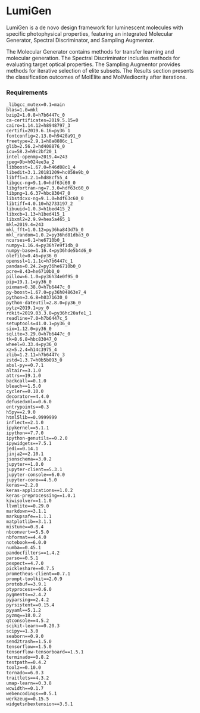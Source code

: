 # LumiGen

LumiGen is a de novo design framework for luminescent molecules with specific photophysical properties, featuring an integrated Molecular Generator, Spectral Discriminator, and Sampling Augmentor.

The Molecular Generator contains methods for transfer learning and molecular generation. The Spectral Discriminator includes methods for evaluating target optical properties. The Sampling Augmentor provides methods for iterative selection of elite subsets. The Results section presents the classification outcomes of MolElite and MolMediocrity after iterations.

### Requirements
```
_libgcc_mutex=0.1=main
blas=1.0=mkl
bzip2=1.0.8=h7b6447c_0
ca-certificates=2019.5.15=0
cairo=1.14.12=h8948797_3
certifi=2019.6.16=py36_1
fontconfig=2.13.0=h9420a91_0
freetype=2.9.1=h8a8886c_1
glib=2.56.2=hd408876_0
icu=58.2=h9c2bf20_1
intel-openmp=2019.4=243
jpeg=9b=h024ee3a_2
libboost=1.67.0=h46d08c1_4
libedit=3.1.20181209=hc058e9b_0
libffi=3.2.1=hd88cf55_4
libgcc-ng=9.1.0=hdf63c60_0
libgfortran-ng=7.3.0=hdf63c60_0
libpng=1.6.37=hbc83047_0
libstdcxx-ng=9.1.0=hdf63c60_0
libtiff=4.0.10=h2733197_2
libuuid=1.0.3=h1bed415_2
libxcb=1.13=h1bed415_1
libxml2=2.9.9=hea5a465_1
mkl=2019.4=243
mkl_fft=1.0.12=py36ha843d7b_0
mkl_random=1.0.2=py36hd81dba3_0
ncurses=6.1=he6710b0_1
numpy=1.16.4=py36h7e9f1db_0
numpy-base=1.16.4=py36hde5b4d6_0
olefile=0.46=py36_0
openssl=1.1.1c=h7b6447c_1
pandas=0.24.2=py36he6710b0_0
pcre=8.43=he6710b0_0
pillow=6.1.0=py36h34e0f95_0
pip=19.1.1=py36_0
pixman=0.38.0=h7b6447c_0
py-boost=1.67.0=py36h04863e7_4
python=3.6.8=h0371630_0
python-dateutil=2.8.0=py36_0
pytz=2019.1=py_0
rdkit=2019.03.3.0=py36hc20afe1_1
readline=7.0=h7b6447c_5
setuptools=41.0.1=py36_0
six=1.12.0=py36_0
sqlite=3.29.0=h7b6447c_0
tk=8.6.8=hbc83047_0
wheel=0.33.4=py36_0
xz=5.2.4=h14c3975_4
zlib=1.2.11=h7b6447c_3
zstd=1.3.7=h0b5b093_0
absl-py==0.7.1
altair==3.1.0
attrs==19.1.0
backcall==0.1.0
bleach==1.5.0
cycler==0.10.0
decorator==4.4.0
defusedxml==0.6.0
entrypoints==0.3
h5py==2.9.0
html5lib==0.9999999
inflect==2.1.0
ipykernel==5.1.1
ipython==7.7.0
ipython-genutils==0.2.0
ipywidgets==7.5.1
jedi==0.14.1
jinja2==2.10.1
jsonschema==3.0.2
jupyter==1.0.0
jupyter-client==5.3.1
jupyter-console==6.0.0
jupyter-core==4.5.0
keras==2.2.0
keras-applications==1.0.2
keras-preprocessing==1.0.1
kiwisolver==1.1.0
llvmlite==0.29.0
markdown==3.1.1
markupsafe==1.1.1
matplotlib==3.1.1
mistune==0.8.4
nbconvert==5.5.0
nbformat==4.4.0
notebook==6.0.0
numba==0.45.1
pandocfilters==1.4.2
parso==0.5.1
pexpect==4.7.0
pickleshare==0.7.5
prometheus-client==0.7.1
prompt-toolkit==2.0.9
protobuf==3.9.1
ptyprocess==0.6.0
pygments==2.4.2
pyparsing==2.4.2
pyrsistent==0.15.4
pyyaml==5.1.2
pyzmq==18.0.2
qtconsole==4.5.2
scikit-learn==0.20.3
scipy==1.3.0
seaborn==0.9.0
send2trash==1.5.0
tensorflow==1.5.0
tensorflow-tensorboard==1.5.1
terminado==0.8.2
testpath==0.4.2
toolz==0.10.0
tornado==6.0.3
traitlets==4.3.2
umap-learn==0.3.8
wcwidth==0.1.7
webencodings==0.5.1
werkzeug==0.15.5
widgetsnbextension==3.5.1
```
